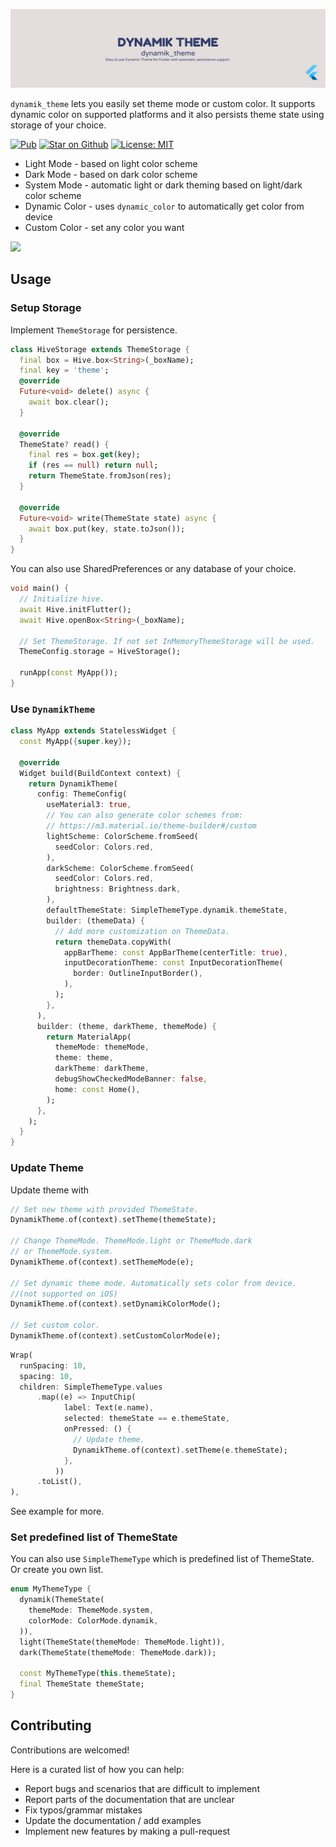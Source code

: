 ![dynamik_theme](assets/banner.png)

`dynamik_theme` lets you easily set theme mode or custom color. It supports dynamic color on supported platforms and it also persists theme state using storage of your choice.

<p>
<a href="https://pub.dev/packages/dynamik_theme"><img src="https://img.shields.io/pub/v/dynamik_theme.svg" alt="Pub"></a>
<a href="https://github.com/2shrestha22/dynamik_theme"><img src="https://img.shields.io/github/stars/2shrestha22/dynamik_theme.svg?style=flat&logo=github&colorB=deeppink&label=stars" alt="Star on Github"></a>
<a href="https://opensource.org/licenses/MIT"><img src="https://img.shields.io/badge/license-MIT-purple.svg" alt="License: MIT"></a>
</p>

- Light Mode - based on light color scheme
- Dark Mode - based on dark color scheme
- System Mode - automatic light or dark theming based on light/dark color scheme
- Dynamic Color - uses `dynamic_color` to automatically get color from device
- Custom Color - set any color you want

![](https://media0.giphy.com/media/v1.Y2lkPTc5MGI3NjExMzZjZTUzMmU2MzhiNzg3NmIzYzQ5OTE0MWFjYzdkY2MyMzc5NzUzOCZjdD1n/nBoQ3rfwkGv7XOSGjL/giphy.gif)
## Usage

### Setup Storage
Implement `ThemeStorage` for persistence.

```dart
class HiveStorage extends ThemeStorage {
  final box = Hive.box<String>(_boxName);
  final key = 'theme';
  @override
  Future<void> delete() async {
    await box.clear();
  }

  @override
  ThemeState? read() {
    final res = box.get(key);
    if (res == null) return null;
    return ThemeState.fromJson(res);
  }

  @override
  Future<void> write(ThemeState state) async {
    await box.put(key, state.toJson());
  }
}
```

You can also use SharedPreferences or any database of your choice.

```dart
void main() {
  // Initialize hive.
  await Hive.initFlutter();
  await Hive.openBox<String>(_boxName);

  // Set ThemeStorage. If not set InMemoryThemeStorage will be used.
  ThemeConfig.storage = HiveStorage();

  runApp(const MyApp());
}
```

### Use `DynamikTheme`
```dart
class MyApp extends StatelessWidget {
  const MyApp({super.key});

  @override
  Widget build(BuildContext context) {
    return DynamikTheme(
      config: ThemeConfig(
        useMaterial3: true,
        // You can also generate color schemes from:
        // https://m3.material.io/theme-builder#/custom
        lightScheme: ColorScheme.fromSeed(
          seedColor: Colors.red,
        ),
        darkScheme: ColorScheme.fromSeed(
          seedColor: Colors.red,
          brightness: Brightness.dark,
        ),
        defaultThemeState: SimpleThemeType.dynamik.themeState,
        builder: (themeData) {
          // Add more customization on ThemeData.
          return themeData.copyWith(
            appBarTheme: const AppBarTheme(centerTitle: true),
            inputDecorationTheme: const InputDecorationTheme(
              border: OutlineInputBorder(),
            ),
          );
        },
      ),
      builder: (theme, darkTheme, themeMode) {
        return MaterialApp(
          themeMode: themeMode,
          theme: theme,
          darkTheme: darkTheme,
          debugShowCheckedModeBanner: false,
          home: const Home(),
        );
      },
    );
  }
}
```
### Update Theme
Update theme with
```dart
// Set new theme with provided ThemeState.
DynamikTheme.of(context).setTheme(themeState);

// Change ThemeMode. ThemeMode.light or ThemeMode.dark
// or ThemeMode.system.
DynamikTheme.of(context).setThemeMode(e);

// Set dynamic theme mode. Automatically sets color from device.
//(not supported on iOS)
DynamikTheme.of(context).setDynamikColorMode();

// Set custom color.
DynamikTheme.of(context).setCustomColorMode(e);

```
```dart
Wrap(
  runSpacing: 10,
  spacing: 10,
  children: SimpleThemeType.values
      .map((e) => InputChip(
            label: Text(e.name),
            selected: themeState == e.themeState,
            onPressed: () {
              // Update theme.
              DynamikTheme.of(context).setTheme(e.themeState);
            },
          ))
      .toList(),
),
```
See example for more.

### Set predefined list of ThemeState
You can also use `SimpleThemeType` which is predefined list of ThemeState. Or create you own list.
```dart
enum MyThemeType {
  dynamik(ThemeState(
    themeMode: ThemeMode.system,
    colorMode: ColorMode.dynamik,
  )),
  light(ThemeState(themeMode: ThemeMode.light)),
  dark(ThemeState(themeMode: ThemeMode.dark));

  const MyThemeType(this.themeState);
  final ThemeState themeState;
}
```

## Contributing

Contributions are welcomed!

Here is a curated list of how you can help:
- Report bugs and scenarios that are difficult to implement
- Report parts of the documentation that are unclear
- Fix typos/grammar mistakes
- Update the documentation / add examples
- Implement new features by making a pull-request

